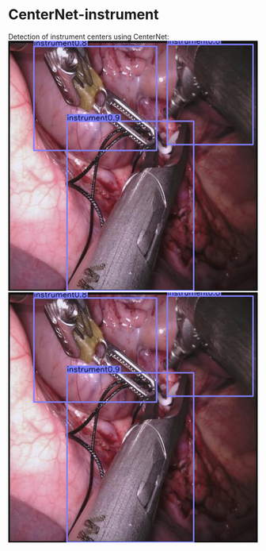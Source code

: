 # CenterNet-instrument

Detection of instrument centers using CenterNet: 
![alt text](instruments_bbox.png)
![alt text](instruments_bbox.png)
